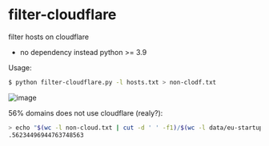 # filter-cloudflare
filter hosts on cloudflare

* no dependency instead python >= 3.9

Usage:

```bash
$ python filter-cloudflare.py -l hosts.txt > non-clodf.txt
```

![image](https://github.com/s3rgeym/filter-cloudflare/assets/12753171/24742ff1-e3b2-4608-b1db-144195e22af1)

56% domains does not use cloudflare (realy?):

```bash
> echo "$(wc -l non-cloud.txt | cut -d ' ' -f1)/$(wc -l data/eu-startups.txt | cut -d ' ' -f1)"|bc -l
.56234496944763748563
```

